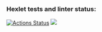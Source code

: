 ### Hexlet tests and linter status:
[![Actions Status](https://github.com/Shablii/php-project-lvl1/workflows/hexlet-check/badge.svg)](https://github.com/Shablii/php-project-lvl1/actions)
<a href="https://codeclimate.com/github/codeclimate/codeclimate/maintainability"><img src="https://api.codeclimate.com/v1/badges/a99a88d28ad37a79dbf6/maintainability" /></a>
